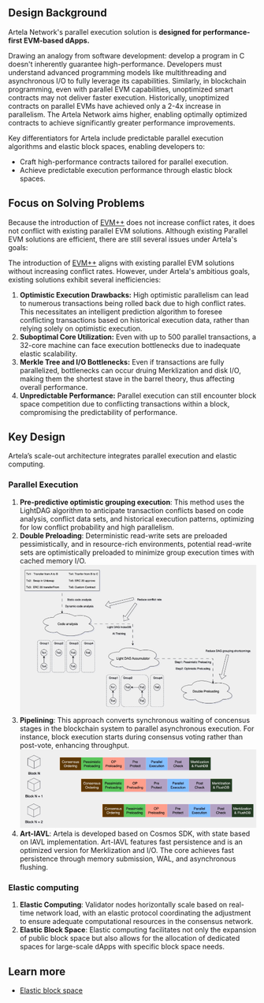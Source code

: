 ## Design Background

Artela Network's parallel execution solution is **designed for performance-first EVM-based dApps.**

Drawing an analogy from software development: develop a program in C doesn't inherently guarantee high-performance. Developers must understand advanced programming models like multithreading and asynchronous I/O to fully leverage its capabilities. Similarly, in blockchain programming, even with parallel EVM capabilities, unoptimized smart contracts may not deliver faster execution. Historically, unoptimized contracts on parallel EVMs have achieved only a 2-4x increase in parallelism. The Artela Network aims higher, enabling optimally optimized contracts to achieve significantly greater performance improvements.

Key differentiators for Artela include predictable parallel execution algorithms and elastic block spaces, enabling developers to:

- Craft high-performance contracts tailored for parallel execution.
- Achieve predictable execution performance through elastic block spaces.

## Focus on Solving Problems

Because the introduction of [EVM++](/main/Artela-Blockchain/EVM++) does not increase conflict rates, it does not conflict with existing parallel EVM solutions. Although existing Parallel EVM solutions are efficient, there are still several issues under Artela's goals:

The introduction of [EVM++](/main/Artela-Blockchain/EVM++) aligns with existing parallel EVM solutions without increasing conflict rates. However, under Artela's ambitious goals, existing solutions exhibit several inefficiencies:

1. **Optimistic Execution Drawbacks:** High optimistic parallelism can lead to numerous transactions being rolled back due to high conflict rates. This necessitates an intelligent prediction algorithm to foresee conflicting transactions based on historical execution data, rather than relying solely on optimistic execution.
2. **Suboptimal Core Utilization:** Even with up to 500 parallel transactions, a 32-core machine can face execution bottlenecks due to inadequate elastic scalability.
3. **Merkle Tree and I/O Bottlenecks:** Even if transactions are fully parallelized, bottlenecks can occur druing Merklization and disk I/O, making them the shortest stave in the barrel theory, thus affecting overall performance.
4. **Unpredictable Performance:** Parallel execution can still encounter block space competition due to conflicting transactions within a block, compromising the predictability of performance.

## Key Design

Artela’s scale-out architecture integrates parallel execution and elastic computing.

### Parallel Execution

1. **Pre-predictive optimistic grouping execution**: This method uses the LightDAG algorithm to anticipate transaction conflicts based on code analysis, conflict data sets, and historical execution patterns, optimizing for low conflict probability and high parallelism.
2. **Double Preloading**: Deterministic read-write sets are preloaded pessimistically, and in resource-rich environments, potential read-write sets are optimistically preloaded to minimize group execution times with cached memory I/O.
   ![parallel1](./img/parallel1.png)
3. **Pipelining**: This approach converts synchronous waiting of concensus stages in the blockchain system to parallel asynchronous execution. For instance, block execution starts during consensus voting rather than post-vote, enhancing throughput.
   ![parallel2](./img/parallel2.png)
4. **Art-IAVL**: Artela is developed based on Cosmos SDK, with state based on IAVL implementation. Art-IAVL features fast persistence and is an optimized version for Merklization and I/O. The core achieves fast persistence through memory submission, WAL, and asynchronous flushing.

### Elastic computing

1. **Elastic Computing**: Validator nodes horizontally scale based on real-time network load, with an elastic protocol coordinating the adjustment to ensure adequate computational resources in the consensus network.
2. **Elastic Block Space**: Elastic computing facilitates not only the expansion of public block space but also allows for the allocation of dedicated spaces for large-scale dApps with specific block space needs.

## Learn more

- [Elastic block space](/main/Artela-Blockchain/Elastic%20Block%20Space)
